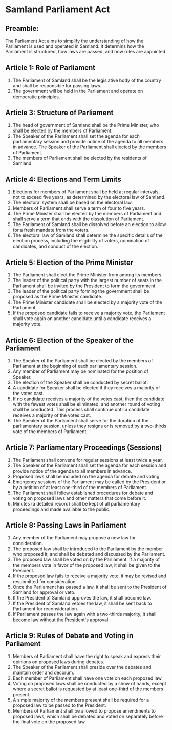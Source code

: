 # Samland Parliament Act

## Preamble:
The Parliament Act aims to simplify the understanding of how the Parliament is used and operated in Samland. It determins how the Parliament is structured, how laws are passed, and how roles are appointed.

## Article 1: Role of Parliament
1. The Parliament of Samland shall be the legislative body of the country and shall be responsible for passing laws.
2. The government will be held in the Parliament and operate on democratic principles.

## Article 3: Structure of Parliament
1. The head of government of Samland shall be the Prime Minister, who shall be elected by the members of Parliament.
2. The Speaker of the Parliament shall set the agenda for each parliamentary session and provide notice of the agenda to all members in advance. The Speaker of the Parliament shall elected by the members of Parliament.
3. The members of Parliament shall be elected by the residents of Samland.

## Article 4: Elections and Term Limits
1. Elections for members of Parliament shall be held at regular intervals, not to exceed five years, as determined by the electoral law of Samland.
2. The electoral system shall be based on the electoral law.
3. Members of Parliament shall serve a term of four to five years.
4. The Prime Minister shall be elected by the members of Parliament and shall serve a term that ends with the dissolution of Parliament.
5. The Parliament of Samland shall be dissolved before an election to allow for a fresh mandate from the voters.
6. The electoral law of Samland shall determine the specific details of the election process, including the eligibility of voters, nomination of candidates, and conduct of the election.

## Article 5: Election of the Prime Minister
1. The Parliament shall elect the Prime Minister from among its members.
2. The leader of the political party with the largest number of seats in the Parliament shall be invited by the President to form the government.
3. The leader of the political party forming the government shall be proposed as the Prime Minister candidate.
4. The Prime Minister candidate shall be elected by a majority vote of the Parliament.
5. If the proposed candidate fails to receive a majority vote, the Parliament shall vote again on another candidate until a candidate receives a majority vote.

## Article 6: Election of the Speaker of the Parliament
1. The Speaker of the Parliament shall be elected by the members of Parliament at the beginning of each parliamentary session.
2. Any member of Parliament may be nominated for the position of Speaker.
3. The election of the Speaker shall be conducted by secret ballot.
4. A candidate for Speaker shall be elected if they receives a majority of the votes cast.
5. If no candidate receives a majority of the votes cast, then the candidate with the fewest votes shall be eliminated, and another round of voting shall be conducted. This process shall continue until a candidate receives a majority of the votes cast.
6. The Speaker of the Parliament shall serve for the duration of the parliamentary session, unless they resigns or is removed by a two-thirds vote of the members of Parliament.

## Article 7: Parliamentary Proceedings (Sessions)
1. The Parliament shall convene for regular sessions at least twice a year.
2. The Speaker of the Parliament shall set the agenda for each session and provide notice of the agenda to all members in advance.
3. Proposed laws shall be included on the agenda for debate and voting.
4. Emergency sessions of the Parliament may be called by the President or by a petition of at least one-third of the members of Parliament.
5. The Parliament shall follow established procedures for debate and voting on proposed laws and other matters that come before it.
6. Minutes (a detailed record) shall be kept of all parliamentary proceedings and made available to the public.

## Article 8: Passing Laws in Parliament
1. Any member of the Parliament may propose a new law for consideration.
2. The proposed law shall be introduced to the Parliament by the member who proposed it, and shall be debated and discussed by the Parliament.
3. The proposed law shall be voted on by the Parliament. If a majority of the members vote in favor of the proposed law, it shall be given to the President.
4. If the proposed law fails to receive a majority vote, it may be revised and resubmitted for consideration.
5. Once the Parliament has passed a law, it shall be sent to the President of Samland for approval or veto.
6. If the President of Samland approves the law, it shall become law.
7. If the President of Samland vetoes the law, it shall be sent back to Parliament for reconsideration.
8. If Parliament passes the law again with a two-thirds majority, it shall become law without the President's approval.

## Article 9: Rules of Debate and Voting in Parliament
1. Members of Parliament shall have the right to speak and express their opinions on proposed laws during debates.
2. The Speaker of the Parliament shall preside over the debates and maintain order and decorum.
3. Each member of Parliament shall have one vote on each proposed law.
3. Voting on proposed laws shall be conducted by a show of hands, except where a secret ballot is requested by at least one-third of the members present.
4. A simple majority of the members present shall be required for a proposed law to be passed to the President.
5. Members of Parliament shall be allowed to propose amendments to proposed laws, which shall be debated and voted on separately before the final vote on the proposed law.
